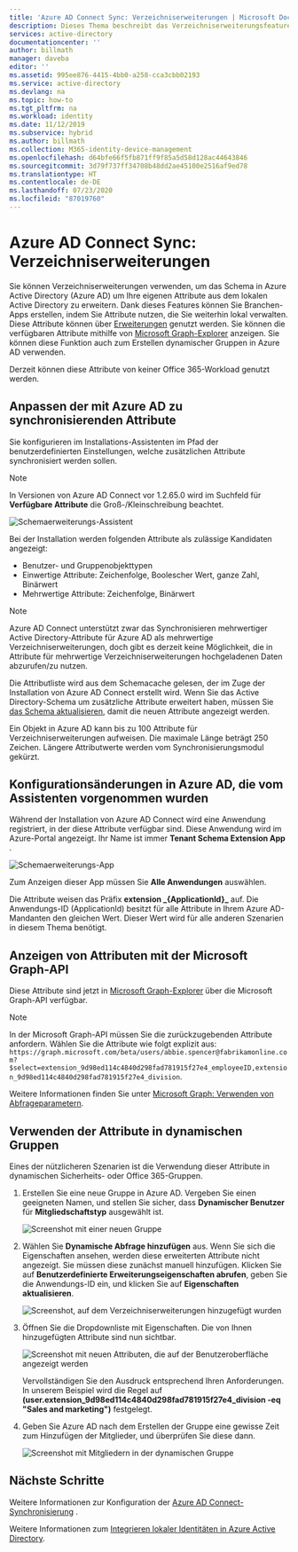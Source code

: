 ```yaml
---
title: 'Azure AD Connect Sync: Verzeichniserweiterungen | Microsoft Docs'
description: Dieses Thema beschreibt das Verzeichniserweiterungsfeature in Azure AD Connect.
services: active-directory
documentationcenter: ''
author: billmath
manager: daveba
editor: ''
ms.assetid: 995ee876-4415-4bb0-a258-cca3cbb02193
ms.service: active-directory
ms.devlang: na
ms.topic: how-to
ms.tgt_pltfrm: na
ms.workload: identity
ms.date: 11/12/2019
ms.subservice: hybrid
ms.author: billmath
ms.collection: M365-identity-device-management
ms.openlocfilehash: d64bfe66f5fb871ff9f85a5d58d128ac44643846
ms.sourcegitcommit: 3d79f737ff34708b48dd2ae45100e2516af9ed78
ms.translationtype: HT
ms.contentlocale: de-DE
ms.lasthandoff: 07/23/2020
ms.locfileid: "87019760"
---
```

# <a name="azure-ad-connect-sync-directory-extensions"></a>Azure AD Connect Sync: Verzeichniserweiterungen
Sie können Verzeichniserweiterungen verwenden, um das Schema in Azure Active Directory (Azure AD) um Ihre eigenen Attribute aus dem lokalen Active Directory zu erweitern. Dank dieses Features können Sie Branchen-Apps erstellen, indem Sie Attribute nutzen, die Sie weiterhin lokal verwalten. Diese Attribute können über [Erweiterungen](https://docs.microsoft.com/graph/extensibility-overview
) genutzt werden. Sie können die verfügbaren Attribute mithilfe von [Microsoft Graph-Explorer](https://developer.microsoft.com/graph/graph-explorer) anzeigen. Sie können diese Funktion auch zum Erstellen dynamischer Gruppen in Azure AD verwenden.

Derzeit können diese Attribute von keiner Office 365-Workload genutzt werden.

## <a name="customize-which-attributes-to-synchronize-with-azure-ad"></a>Anpassen der mit Azure AD zu synchronisierenden Attribute

Sie konfigurieren im Installations-Assistenten im Pfad der benutzerdefinierten Einstellungen, welche zusätzlichen Attribute synchronisiert werden sollen.

> [!NOTE]
> In Versionen von Azure AD Connect vor 1.2.65.0 wird im Suchfeld für **Verfügbare Attribute** die Groß-/Kleinschreibung beachtet.

![Schemaerweiterungs-Assistent](./media/how-to-connect-sync-feature-directory-extensions/extension2.png)  

Bei der Installation werden folgenden Attribute als zulässige Kandidaten angezeigt:

* Benutzer- und Gruppenobjekttypen
* Einwertige Attribute: Zeichenfolge, Boolescher Wert, ganze Zahl, Binärwert
* Mehrwertige Attribute: Zeichenfolge, Binärwert


>[!NOTE]
> Azure AD Connect unterstützt zwar das Synchronisieren mehrwertiger Active Directory-Attribute für Azure AD als mehrwertige Verzeichniserweiterungen, doch gibt es derzeit keine Möglichkeit, die in Attribute für mehrwertige Verzeichniserweiterungen hochgeladenen Daten abzurufen/zu nutzen.

Die Attributliste wird aus dem Schemacache gelesen, der im Zuge der Installation von Azure AD Connect erstellt wird. Wenn Sie das Active Directory-Schema um zusätzliche Attribute erweitert haben, müssen Sie [das Schema aktualisieren](how-to-connect-installation-wizard.md#refresh-directory-schema), damit die neuen Attribute angezeigt werden.

Ein Objekt in Azure AD kann bis zu 100 Attribute für Verzeichniserweiterungen aufweisen. Die maximale Länge beträgt 250 Zeichen. Längere Attributwerte werden vom Synchronisierungsmodul gekürzt.

## <a name="configuration-changes-in-azure-ad-made-by-the-wizard"></a>Konfigurationsänderungen in Azure AD, die vom Assistenten vorgenommen wurden

Während der Installation von Azure AD Connect wird eine Anwendung registriert, in der diese Attribute verfügbar sind. Diese Anwendung wird im Azure-Portal angezeigt. Ihr Name ist immer **Tenant Schema Extension App** .

![Schemaerweiterungs-App](./media/how-to-connect-sync-feature-directory-extensions/extension3new.png)

Zum Anzeigen dieser App müssen Sie **Alle Anwendungen** auswählen.

Die Attribute weisen das Präfix **extension \_{ApplicationId}\_** auf. Die Anwendungs-ID (ApplicationId) besitzt für alle Attribute in Ihrem Azure AD-Mandanten den gleichen Wert. Dieser Wert wird für alle anderen Szenarien in diesem Thema benötigt.

## <a name="viewing-attributes-using-the-microsoft-graph-api"></a>Anzeigen von Attributen mit der Microsoft Graph-API

Diese Attribute sind jetzt in [Microsoft Graph-Explorer](https://developer.microsoft.com/graph/graph-explorer#) über die Microsoft Graph-API verfügbar.

>[!NOTE]
> In der Microsoft Graph-API müssen Sie die zurückzugebenden Attribute anfordern. Wählen Sie die Attribute wie folgt explizit aus: `https://graph.microsoft.com/beta/users/abbie.spencer@fabrikamonline.com?$select=extension_9d98ed114c4840d298fad781915f27e4_employeeID,extension_9d98ed114c4840d298fad781915f27e4_division`.
>
> Weitere Informationen finden Sie unter [Microsoft Graph: Verwenden von Abfrageparametern](https://developer.microsoft.com/graph/docs/concepts/query_parameters#select-parameter).

## <a name="use-the-attributes-in-dynamic-groups"></a>Verwenden der Attribute in dynamischen Gruppen

Eines der nützlicheren Szenarien ist die Verwendung dieser Attribute in dynamischen Sicherheits- oder Office 365-Gruppen.

1. Erstellen Sie eine neue Gruppe in Azure AD. Vergeben Sie einen geeigneten Namen, und stellen Sie sicher, dass **Dynamischer Benutzer** für **Mitgliedschaftstyp** ausgewählt ist.

   ![Screenshot mit einer neuen Gruppe](./media/how-to-connect-sync-feature-directory-extensions/dynamicgroup1.png)

2. Wählen Sie **Dynamische Abfrage hinzufügen** aus. Wenn Sie sich die Eigenschaften ansehen, werden diese erweiterten Attribute nicht angezeigt. Sie müssen diese zunächst manuell hinzufügen. Klicken Sie auf **Benutzerdefinierte Erweiterungseigenschaften abrufen**, geben Sie die Anwendungs-ID ein, und klicken Sie auf **Eigenschaften aktualisieren**.

   ![Screenshot, auf dem Verzeichniserweiterungen hinzugefügt wurden](./media/how-to-connect-sync-feature-directory-extensions/dynamicgroup2.png) 

3. Öffnen Sie die Dropdownliste mit Eigenschaften. Die von Ihnen hinzugefügten Attribute sind nun sichtbar.

   ![Screenshot mit neuen Attributen, die auf der Benutzeroberfläche angezeigt werden](./media/how-to-connect-sync-feature-directory-extensions/dynamicgroup3.png)

   Vervollständigen Sie den Ausdruck entsprechend Ihren Anforderungen. In unserem Beispiel wird die Regel auf **(user.extension_9d98ed114c4840d298fad781915f27e4_division -eq "Sales and marketing")** festgelegt.

4. Geben Sie Azure AD nach dem Erstellen der Gruppe eine gewisse Zeit zum Hinzufügen der Mitglieder, und überprüfen Sie diese dann.

   ![Screenshot mit Mitgliedern in der dynamischen Gruppe](./media/how-to-connect-sync-feature-directory-extensions/dynamicgroup4.png)  

## <a name="next-steps"></a>Nächste Schritte
Weitere Informationen zur Konfiguration der [Azure AD Connect-Synchronisierung](how-to-connect-sync-whatis.md) .

Weitere Informationen zum [Integrieren lokaler Identitäten in Azure Active Directory](whatis-hybrid-identity.md).
